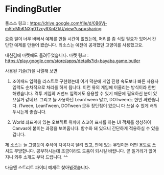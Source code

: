 # FindingButler

풀소스 링크 : https://drive.google.com/file/d/0B6Vj-m5tcMbKNXg0TzcyRXpIZkU/view?usp=sharing

요즘 일이 너무 바빠서 예제를 만들 시간이 없었는데,
머리를 좀 식힐 필요가 있어서 간단한 예제를 만들어 봤습니다.
리소스는 예전에 공개했던 고양이를 사용했고요.

내친김에 마켓에도 올려두었습니다.
마켓 링크 : https://play.google.com/store/apps/details?id=bayaba.game.butler

사용된 기술(?)을 나열해 보면

1) 조이패드 입력을 리스트로 구현했는데 이거 덕분에 게임 진행 속도보다 빠른 사용자 입력도 순차적으로 처리를 하게 됩니다. 이런 류의 게임에 어울리는 방식이라 한번 해봤습니다. 격투 게임의 커맨드 입력에도 응용할 수 있기 때문에 필요하신 분이 있으실거 같네요. 그리고 늘 사용하던 LeanTween 말고, DOTween도 한번 써봤습니다. iTween, LeanTween, DOTween 모두 장단점이 있으니 다 쓰실 수 있게 배워두시는게 좋습니다.

2) World 좌표계에 있는 오브젝트 위치에 스코어 표시를 하는 UI 객체를 생성하여 Canvas에 붙이는 과정을 보여줍니다. 함수화 돼 있으니 간단하게 적용하실 수 있을 겁니다.

제 소스는 늘 그렇듯이 주석이 차곡차곡 달려 있고, 안에 있는 무엇이든 어떤 용도로 쓰셔도 무방합니다. 공부하시는데 조금이라도 도움이 되시길 바랍니다. 곧 일거리가 없어지니 외주 소개도 부탁 드립니다. ^^

다음엔 스트리트 파이터 예제로 찾아뵙겠습니다.
